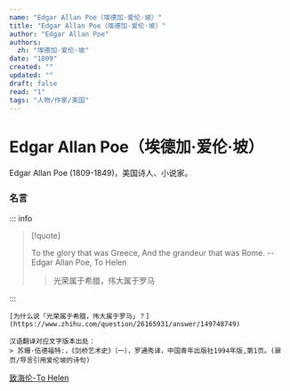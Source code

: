 ```yaml
---
name: "Edgar Allan Poe（埃德加·爱伦·坡）"
title: "Edgar Allan Poe（埃德加·爱伦·坡）"
author: "Edgar Allan Poe"
authors:
  zh: "埃德加·爱伦·坡"
date: "1809"
created: ""
updated: ""
draft: false
read: "1"
tags: "人物/作家/美国"
---
```


# Edgar Allan Poe（埃德加·爱伦·坡）

Edgar Allan Poe (1809-1849)，美国诗人、小说家。

### 名言

::: info

> [!quote]
>
> To the glory that was Greece, And the grandeur that was Rome.
> -- Edgar Allan Poe, To Helen
>
> > 光荣属于希腊，伟大属于罗马

:::

```
[为什么说「光荣属于希腊，伟大属于罗马」？](https://www.zhihu.com/question/26165931/answer/149748749)

汉语翻译对应文字版本出处：
> 苏珊·伍德福特:，《剑桥艺术史》（一），罗通秀译，中国青年出版社1994年版,第1页。(扉页/导言引用爱伦坡的诗句)
```

[致海伦-To Helen](../post/poe-1831.md)
